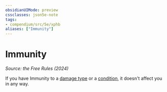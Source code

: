 ```yaml
---
obsidianUIMode: preview
cssclasses: json5e-note
tags:
- compendium/src/5e/xphb
aliases: ["Immunity"]
---
```

# Immunity
*Source: the Free Rules (2024)* 

If you have Immunity to a [damage type](rules/variant-rules/damage-types-xphb.md) or a [condition](rules/variant-rules/condition-xphb.md), it doesn't affect you in any way.